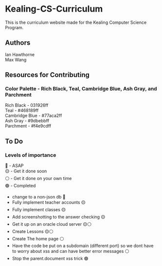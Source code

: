 # Kealing-CS-Curriculum

This is the curriculum website made for the Kealing Computer Science Program.

## Authors

Ian Hawthorne\
Max Wang

## Resources for Contributing

### Color Palette - Rich Black, Teal, Cambridge Blue, Ash Gray, and Parchment

Rich Black - 031926ff\
Teal - #468189ff\
Cambridge Blue - #77aca2ff\
Ash Gray - #9dbebbff\
Parchment - #f4e9cdff

## To Do

### Levels of importance

🔴 - ASAP  
🟡 - Get it done soon  
⚪ - Get it done on your own time  
🟢 - Completed  

- change to a non-json db 🔴
- Fully implement teacher accounts 🟡
- Fully implement classes 🟡
- Add screenshotting to the answer checking 🟡
- Get it up on an oracle cloud server 🟡⚪
- Create Lessons 🟡⚪
- Create The home page ⚪
- Have the code be put on a subdomain (different port) so we dont have to worry about xss and can have better error messages ⚪
- Stop the parent.document xss trick 🟢
